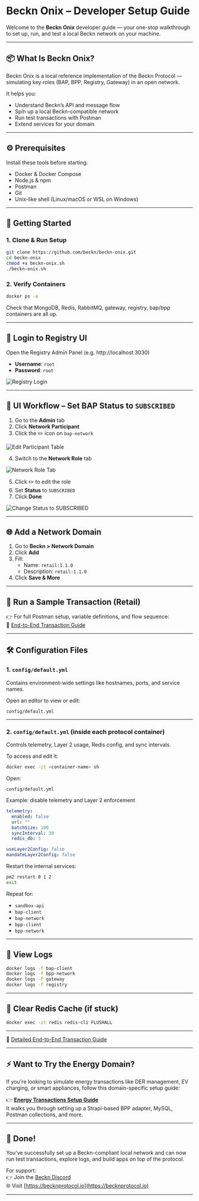 #  Beckn Onix – Developer Setup Guide

Welcome to the **Beckn Onix** developer guide — your one-stop walkthrough to set up, run, and test a local Beckn network on your machine.

---

## 📦 What Is Beckn Onix?

Beckn Onix is a local reference implementation of the Beckn Protocol — simulating key roles (BAP, BPP, Registry, Gateway) in an open network.

It helps you:
- Understand Beckn’s API and message flow
- Spin up a local Beckn-compatible network
- Run test transactions with Postman
- Extend services for your domain

---

## ⚙️ Prerequisites

Install these tools before starting:

- Docker & Docker Compose
- Node.js & npm
- Postman
- Git
- Unix-like shell (Linux/macOS or WSL on Windows)

---

## 🚀 Getting Started

### 1. Clone & Run Setup

```bash
git clone https://github.com/beckn/beckn-onix.git
cd beckn-onix
chmod +x beckn-onix.sh
./beckn-onix.sh
```

### 2. Verify Containers

```bash
docker ps -a
```

Check that MongoDB, Redis, RabbitMQ, gateway, registry, bap/bpp containers are all up.

---

## 🔐 Login to Registry UI

Open the Registry Admin Panel (e.g. http://localhost:3030)

- **Username**: `root`
- **Password**: `root`

![Registry Login](./assets/images/registry-login.png)

---
## 🧭 UI Workflow – Set BAP Status to `SUBSCRIBED`

1. Go to the **Admin** tab  
2. Click **Network Participant**  
3. Click the ✏️ icon on `bap-network`

![Edit Participant Table](./assets/images/registry-network-participant-edit.png)

4. Switch to the **Network Role** tab

![Network Role Tab](./assets/images/registry-network-participant-role.png)

5. Click ✏️ to edit the role  
6. Set **Status** to `SUBSCRIBED`  
7. Click **Done**

![Change Status to SUBSCRIBED](./assets/images/registry-network-role-subscribed.png)

---

## 🌐 Add a Network Domain

1. Go to **Beckn > Network Domain**
2. Click **Add**
3. Fill:
   - Name: `retail:1.1.0`
   - Description: `retail:1.1.0`
4. Click **Save & More**


---

## 🧪 Run a Sample Transaction (Retail)

👉 For full Postman setup, variable definitions, and flow sequence:  
📄 [End-to-End Transaction Guide](./end2endtxn.md)

---

## 🛠️ Configuration Files

### 1. `config/default.yml`

Contains environment-wide settings like hostnames, ports, and service names.

Open an editor to view or edit:

```
config/default.yml
```

---

### 2. `config/default.yml` (inside each protocol container)

Controls telemetry, Layer 2 usage, Redis config, and sync intervals.

To access and edit it:

```bash
docker exec -it <container-name> sh
```

Open:

```
config/default.yml
```

Example: disable telemetry and Layer 2 enforcement

```yaml
telemetry:
  enabled: false
  url: ""
  batchSize: 100
  syncInterval: 30
  redis_db: 3

useLayer2Config: false
mandateLayer2Config: false
```

Restart the internal services:

```bash
pm2 restart 0 1 2
exit
```

Repeat for:
- `sandbox-api`
- `bap-client`
- `bap-network`
- `bpp-client`
- `bpp-network`

---

## 📜 View Logs

```bash
docker logs -f bap-client
docker logs -f bpp-network
docker logs -f gateway
docker logs -f registry
```

---

## 🧹 Clear Redis Cache (if stuck)

```bash
docker exec -it redis redis-cli FLUSHALL
```

---

 🔗 [Detailed End-to-End Transaction Guide](./end2endtxn.md)

---

 ## ⚡️ Want to Try the Energy Domain?

If you're looking to simulate energy transactions like DER management, EV charging, or smart appliances, follow this domain-specific setup guide:

👉 **[Energy Transactions Setup Guide](./energy-txns.md)**  
It walks you through setting up a Strapi-based BPP adapter, MySQL, Postman collections, and more.


---

## 🙌 Done!

You’ve successfully set up a Beckn-compliant local network and can now run test transactions, explore logs, and build apps on top of the protocol.

For support:  
👉 Join the [Beckn Discord](https://discord.com/invite/beckn)  
🌐 Visit [https://becknprotocol.io](https://becknprotocol.io)

---
